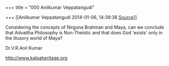 +++
title = "000 Anilkumar Veppatangudi"

+++
[[Anilkumar Veppatangudi	2014-01-06, 14:39:38 [Source](https://groups.google.com/g/samskrita/c/HIb_WFKNOF8)]]



Considering the concepts of Nirguna Brahman and Maya, can we conclude that Advaitha Philosophy is Non-Theistic and that does God 'exists' only in the illusory world of Maya?  

Dr.V.R.Anil Kumar

<http://www.kalpaheritage.org>

  

